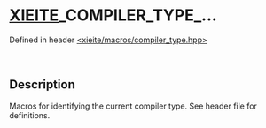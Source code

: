 # [XIEITE](../../macros.md)\_COMPILER\_TYPE\_...
Defined in header [<xieite/macros/compiler_type.hpp>](../../../include/xieite/macros/compiler_type.hpp)

&nbsp;

## Description
Macros for identifying the current compiler type. See header file for definitions.
